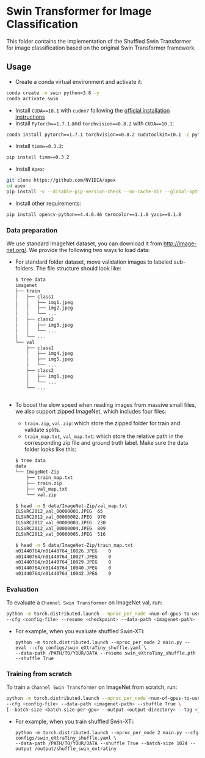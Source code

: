 # Swin Transformer for Image Classification

This folder contains the implementation of the Shuffled Swin Transformer for image classification based on the original Swin Transformer framework.

## Usage

- Create a conda virtual environment and activate it:

```bash
conda create -n swin python=3.8 -y
conda activate swin
```

- Install `CUDA==10.1` with `cudnn7` following
  the [official installation instructions](https://docs.nvidia.com/cuda/cuda-installation-guide-linux/index.html)
- Install `PyTorch==1.7.1` and `torchvision==0.8.2` with `CUDA==10.1`:

```bash
conda install pytorch==1.7.1 torchvision==0.8.2 cudatoolkit=10.1 -c pytorch
```

- Install `timm==0.3.2`:

```bash
pip install timm==0.3.2
```

- Install `Apex`:

```bash
git clone https://github.com/NVIDIA/apex
cd apex
pip install -v --disable-pip-version-check --no-cache-dir --global-option="--cpp_ext" --global-option="--cuda_ext" ./
```

- Install other requirements:

```bash
pip install opencv-python==4.4.0.46 termcolor==1.1.0 yacs==0.1.8
```

### Data preparation

We use standard ImageNet dataset, you can download it from http://image-net.org/. We provide the following two ways to
load data:

- For standard folder dataset, move validation images to labeled sub-folders. The file structure should look like:
  ```bash
  $ tree data
  imagenet
  ├── train
  │   ├── class1
  │   │   ├── img1.jpeg
  │   │   ├── img2.jpeg
  │   │   └── ...
  │   ├── class2
  │   │   ├── img3.jpeg
  │   │   └── ...
  │   └── ...
  └── val
      ├── class1
      │   ├── img4.jpeg
      │   ├── img5.jpeg
      │   └── ...
      ├── class2
      │   ├── img6.jpeg
      │   └── ...
      └── ...
 
  ```
- To boost the slow speed when reading images from massive small files, we also support zipped ImageNet, which includes
  four files:
    - `train.zip`, `val.zip`: which store the zipped folder for train and validate splits.
    - `train_map.txt`, `val_map.txt`: which store the relative path in the corresponding zip file and ground truth
      label. Make sure the data folder looks like this:

  ```bash
  $ tree data
  data
  └── ImageNet-Zip
      ├── train_map.txt
      ├── train.zip
      ├── val_map.txt
      └── val.zip
  
  $ head -n 5 data/ImageNet-Zip/val_map.txt
  ILSVRC2012_val_00000001.JPEG	65
  ILSVRC2012_val_00000002.JPEG	970
  ILSVRC2012_val_00000003.JPEG	230
  ILSVRC2012_val_00000004.JPEG	809
  ILSVRC2012_val_00000005.JPEG	516
  
  $ head -n 5 data/ImageNet-Zip/train_map.txt
  n01440764/n01440764_10026.JPEG	0
  n01440764/n01440764_10027.JPEG	0
  n01440764/n01440764_10029.JPEG	0
  n01440764/n01440764_10040.JPEG	0
  n01440764/n01440764_10042.JPEG	0
  ```

### Evaluation

To evaluate a `Channel Swin Transformer` on ImageNet val, run:

```bash
python -m torch.distributed.launch --nproc_per_node <num-of-gpus-to-use> main.py --eval \
--cfg <config-file> --resume <checkpoint> --data-path <imagenet-path> --shuffle True
```

- For example, when you evaluate shuffled Swin-XTi:

  ```
  python -m torch.distributed.launch --nproc_per_node 2 main.py --eval --cfg configs/swin_eXtraTiny_shuffle.yaml \
  --data-path /PATH/TO/YOUR/DATA --resume swin_eXtraTiny_shuffle.pth --shuffle True
  ```
  
### Training from scratch

To train a `Channel Swin Transformer` on ImageNet from scratch, run:

```bash
python -m torch.distributed.launch --nproc_per_node <num-of-gpus-to-use> main.py \ 
--cfg <config-file> --data-path <imagenet-path> --shuffle True \
[--batch-size <batch-size-per-gpu> --output <output-directory> --tag <job-tag>]
```

- For example, when you train shuffled Swin-XTi:
  ```
  python -m torch.distributed.launch --nproc_per_node 2 main.py --cfg configs/swin_eXtraTiny_shuffle.yaml \
  --data-path /PATH/TO/YOUR/DATA --shuffle True --batch-size 1024 --output /output/shuffle_swin_extratiny
  ```
